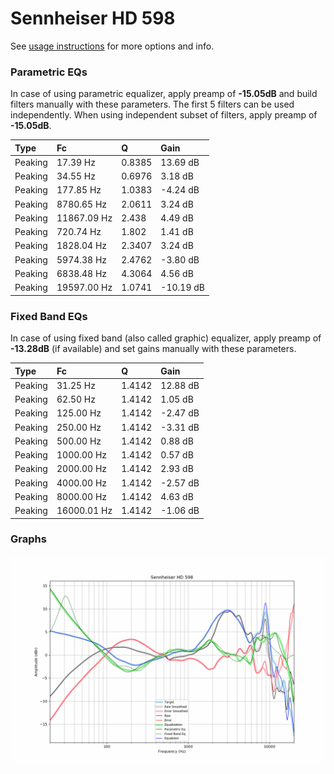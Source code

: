 # Sennheiser HD 598
See [usage instructions](https://github.com/jaakkopasanen/AutoEq#usage) for more options and info.

### Parametric EQs
In case of using parametric equalizer, apply preamp of **-15.05dB** and build filters manually
with these parameters. The first 5 filters can be used independently.
When using independent subset of filters, apply preamp of **-15.05dB**.

| Type    | Fc          |      Q | Gain      |
|:--------|:------------|:-------|:----------|
| Peaking | 17.39 Hz    | 0.8385 | 13.69 dB  |
| Peaking | 34.55 Hz    | 0.6976 | 3.18 dB   |
| Peaking | 177.85 Hz   | 1.0383 | -4.24 dB  |
| Peaking | 8780.65 Hz  | 2.0611 | 3.24 dB   |
| Peaking | 11867.09 Hz | 2.438  | 4.49 dB   |
| Peaking | 720.74 Hz   | 1.802  | 1.41 dB   |
| Peaking | 1828.04 Hz  | 2.3407 | 3.24 dB   |
| Peaking | 5974.38 Hz  | 2.4762 | -3.80 dB  |
| Peaking | 6838.48 Hz  | 4.3064 | 4.56 dB   |
| Peaking | 19597.00 Hz | 1.0741 | -10.19 dB |

### Fixed Band EQs
In case of using fixed band (also called graphic) equalizer, apply preamp of **-13.28dB**
(if available) and set gains manually with these parameters.

| Type    | Fc          |      Q | Gain     |
|:--------|:------------|:-------|:---------|
| Peaking | 31.25 Hz    | 1.4142 | 12.88 dB |
| Peaking | 62.50 Hz    | 1.4142 | 1.05 dB  |
| Peaking | 125.00 Hz   | 1.4142 | -2.47 dB |
| Peaking | 250.00 Hz   | 1.4142 | -3.31 dB |
| Peaking | 500.00 Hz   | 1.4142 | 0.88 dB  |
| Peaking | 1000.00 Hz  | 1.4142 | 0.57 dB  |
| Peaking | 2000.00 Hz  | 1.4142 | 2.93 dB  |
| Peaking | 4000.00 Hz  | 1.4142 | -2.57 dB |
| Peaking | 8000.00 Hz  | 1.4142 | 4.63 dB  |
| Peaking | 16000.01 Hz | 1.4142 | -1.06 dB |

### Graphs
![](./Sennheiser%20HD%20598.png)
